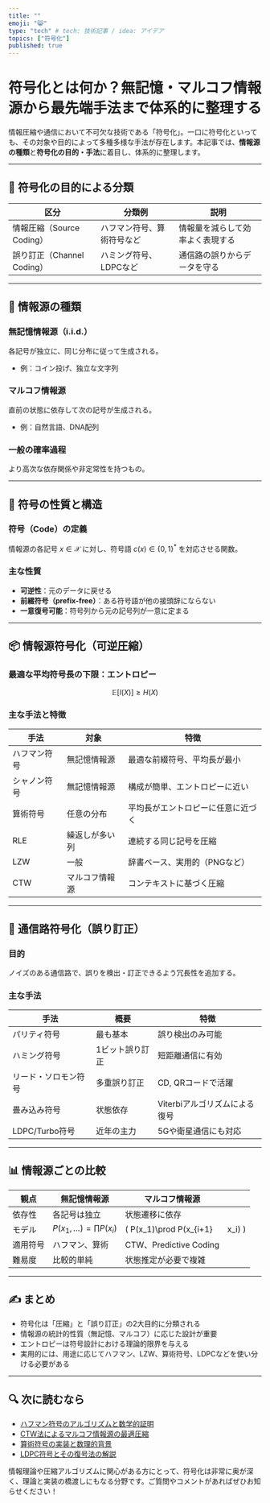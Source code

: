 ```yaml
---
title: ""
emoji: "😸"
type: "tech" # tech: 技術記事 / idea: アイデア
topics: ["符号化"]
published: true
---
```


# 符号化とは何か？無記憶・マルコフ情報源から最先端手法まで体系的に整理する

情報圧縮や通信において不可欠な技術である「符号化」。一口に符号化といっても、その対象や目的によって多種多様な手法が存在します。本記事では、**情報源の種類**と**符号化の目的・手法**に着目し、体系的に整理します。

---

## 🎯 符号化の目的による分類

| 区分                   | 分類例           | 説明               |
| -------------------- | ------------- | ---------------- |
| 情報圧縮（Source Coding）  | ハフマン符号、算術符号など | 情報量を減らして効率よく表現する |
| 誤り訂正（Channel Coding） | ハミング符号、LDPCなど | 通信路の誤りからデータを守る   |

---

## 🧠 情報源の種類

### 無記憶情報源（i.i.d.）

各記号が独立に、同じ分布に従って生成される。

* 例：コイン投げ、独立な文字列

### マルコフ情報源

直前の状態に依存して次の記号が生成される。

* 例：自然言語、DNA配列

### 一般の確率過程

より高次な依存関係や非定常性を持つもの。

---

## 🧮 符号の性質と構造

### 符号（Code）の定義

情報源の各記号 $x \in \mathcal{X}$ に対し、符号語 $c(x) \in \{0,1\}^*$ を対応させる関数。

### 主な性質

* **可逆性**：元のデータに戻せる
* **前綴符号（prefix-free）**：ある符号語が他の接頭辞にならない
* **一意復号可能**：符号列から元の記号列が一意に定まる

---

## 📦 情報源符号化（可逆圧縮）

### 最適な平均符号長の下限：エントロピー

$$
\mathbb{E}[l(X)] \geq H(X)
$$

### 主な手法と特徴

| 手法     | 対象      | 特徴                |
| ------ | ------- | ----------------- |
| ハフマン符号 | 無記憶情報源  | 最適な前綴符号、平均長が最小    |
| シャノン符号 | 無記憶情報源  | 構成が簡単、エントロピーに近い   |
| 算術符号   | 任意の分布   | 平均長がエントロピーに任意に近づく |
| RLE    | 繰返しが多い列 | 連続する同じ記号を圧縮       |
| LZW    | 一般      | 辞書ベース、実用的（PNGなど）  |
| CTW    | マルコフ情報源 | コンテキストに基づく圧縮      |

---

## 📡 通信路符号化（誤り訂正）

### 目的

ノイズのある通信路で、誤りを検出・訂正できるよう冗長性を追加する。

### 主な手法

| 手法           | 概要       | 特徴                 |
| ------------ | -------- | ------------------ |
| パリティ符号       | 最も基本     | 誤り検出のみ可能           |
| ハミング符号       | 1ビット誤り訂正 | 短距離通信に有効           |
| リード・ソロモン符号   | 多重誤り訂正   | CD, QRコードで活躍       |
| 畳み込み符号       | 状態依存     | Viterbiアルゴリズムによる復号 |
| LDPC/Turbo符号 | 近年の主力    | 5Gや衛星通信にも対応        |

---

## 📊 情報源ごとの比較

| 観点   | 無記憶情報源                        | マルコフ情報源                   |         |
| ---- | ----------------------------- | ------------------------- | ------- |
| 依存性  | 各記号は独立                        | 状態遷移に依存                   |         |
| モデル  | $P(x_1,\dots) = \prod P(x_i)$ | ( P(x\_1)\prod P(x\_{i+1} | x\_i) ) |
| 適用符号 | ハフマン、算術                       | CTW、Predictive Coding     |         |
| 難易度  | 比較的単純                         | 状態推定が必要で複雑                |         |

---

## ✍️ まとめ

* 符号化は「圧縮」と「誤り訂正」の2大目的に分類される
* 情報源の統計的性質（無記憶、マルコフ）に応じた設計が重要
* エントロピーは符号設計における理論的限界を与える
* 実用的には、用途に応じてハフマン、LZW、算術符号、LDPCなどを使い分ける必要がある

---

## 🔍 次に読むなら

* [ハフマン符号のアルゴリズムと数学的証明](#)
* [CTW法によるマルコフ情報源の最適圧縮](#)
* [算術符号の実装と数理的背景](#)
* [LDPC符号とその復号法の解説](#)

情報理論や圧縮アルゴリズムに関心がある方にとって、符号化は非常に奥が深く、理論と実装の橋渡しにもなる分野です。ご質問やコメントがあればぜひお知らせください！

